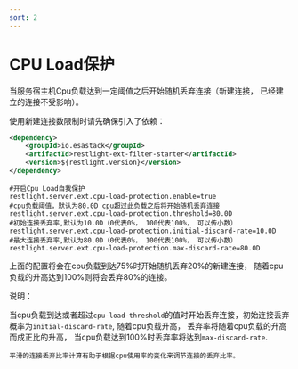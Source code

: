 ```yaml
---
sort: 2
---
```


# CPU Load保护

当服务宿主机Cpu负载达到一定阈值之后开始随机丢弃连接（新建连接， 已经建立的连接不受影响）。

使用新建连接数限制时请先确保引入了依赖：

```xml
<dependency>
	<groupId>io.esastack</groupId>
	<artifactId>restlight-ext-filter-starter</artifactId>
	<version>${restlight.version}</version>
</dependency>
```

```properties
#开启Cpu Load自我保护
restlight.server.ext.cpu-load-protection.enable=true
#cpu负载阈值，默认为80.0D cpu超过此负载之后将开始随机丢弃连接
restlight.server.ext.cpu-load-protection.threshold=80.0D
#初始连接丢弃率,默认为10.0D（0代表0%， 100代表100%， 可以传小数）
restlight.server.ext.cpu-load-protection.initial-discard-rate=10.0D
#最大连接丢弃率,默认为80.0D（0代表0%， 100代表100%， 可以传小数）
restlight.server.ext.cpu-load-protection.max-discard-rate=80.0D
```

上面的配置将会在cpu负载到达75%时开始随机丢弃20%的新建连接， 随着cpu负载的升高达到100%则将会丢弃80%的连接。

说明：

当cpu负载到达或者超过`cpu-load-threshold`的值时开始丢弃连接，初始连接丢弃概率为`initial-discard-rate`,  随着cpu负载升高， 丢弃率将随着cpu负载的升高而成正比的升高， 当cpu负载达到100%时丢弃率将达到`max-discard-rate`.

```tip
平滑的连接丢弃比率计算有助于根据cpu使用率的变化来调节连接的丢弃比率。
```
